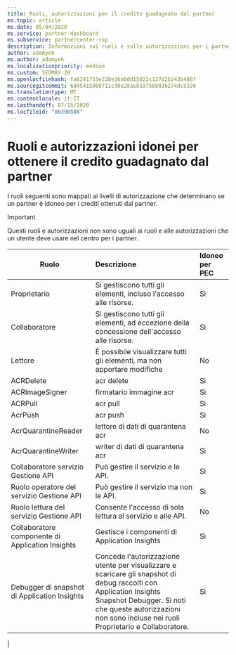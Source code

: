 ```yaml
---
title: Ruoli, autorizzazioni per il credito guadagnato dal partner
ms.topic: article
ms.date: 05/04/2020
ms.service: partner-dashboard
ms.subservice: partnercenter-csp
description: Informazioni sui ruoli e sulle autorizzazioni per i partner per poter guadagnare i crediti guadagnati dal partner (PEC). Questi sono diversi dai ruoli per lavorare nel centro per i partner.
author: adamyeh
ms.author: adamyeh
ms.localizationpriority: medium
ms.custom: SEOMAY.20
ms.openlocfilehash: fa6241755e228e36abdd15022c127d2b243b488f
ms.sourcegitcommit: 6d45415908711cd0e28aeb19756b036274dcd326
ms.translationtype: MT
ms.contentlocale: it-IT
ms.lasthandoff: 07/15/2020
ms.locfileid: "86390588"
---
```

# <a name="roles-and-permissions-eligible-to-earn-partner-earned-credit"></a>Ruoli e autorizzazioni idonei per ottenere il credito guadagnato dal partner

I ruoli seguenti sono mappati ai livelli di autorizzazione che determinano se un partner è idoneo per i crediti ottenuti dal partner.

>[!Important]
>Questi ruoli e autorizzazioni non sono uguali ai ruoli e alle autorizzazioni che un utente deve usare nel centro per i partner.

|**Ruolo**   |**Descrizione**   |**Idoneo per PEC**   |
|-----------------|:------------------|:--------------|
|Proprietario  |Si gestiscono tutti gli elementi, incluso l'accesso alle risorse.|Sì|
|Collaboratore |Si gestiscono tutti gli elementi, ad eccezione della concessione dell'accesso alle risorse.|Sì|
|Lettore|È possibile visualizzare tutti gli elementi, ma non apportare modifiche|No|
|ACRDelete|acr delete|Sì|
|ACRImageSigner|firmatario immagine acr|Sì|
|ACRPull|acr pull|Sì|
|AcrPush|acr push|Sì|
|AcrQuarantineReader|lettore di dati di quarantena acr|No|
|AcrQuarantineWriter| writer di dati di quarantena acr|Sì|
|Collaboratore servizio Gestione API|Può gestire il servizio e le API.|Sì|
|Ruolo operatore del servizio Gestione API|Può gestire il servizio ma non le API.|Sì|
|Ruolo lettura del servizio Gestione API|Consente l'accesso di sola lettura al servizio e alle API.|No|
|Collaboratore componente di Application Insights|Gestisce i componenti di Application Insights|Sì|
|Debugger di snapshot di Application Insights|Concede l'autorizzazione utente per visualizzare e scaricare gli snapshot di debug raccolti con Application Insights Snapshot Debugger. Si noti che queste autorizzazioni non sono incluse nei ruoli Proprietario e Collaboratore.|Sì|
|